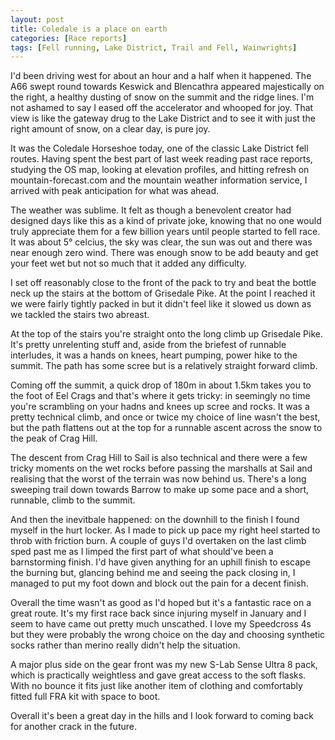 ```yaml
---
layout: post
title: Coledale is a place on earth
categories: [Race reports]
tags: [Fell running, Lake District, Trail and Fell, Wainwrights]
---
```


I'd been driving west for about an hour and a half when it happened. The A66 swept round towards Keswick and Blencathra appeared majestically on the right, a healthy dusting of snow on the summit and the ridge lines. I'm not ashamed to say I eased off the accelerator and whooped for joy. That view is like the gateway drug to the Lake District and to see it with just the right amount of snow, on a clear day, is pure joy.

It was the Coledale Horseshoe today, one of the classic Lake District fell routes. Having spent the best part of last week reading past race reports, studying the OS map, looking at elevation profiles, and hitting refresh on mountain-forecast.com and the mountain weather information service, I arrived with peak anticipation for what was ahead.

The weather was sublime. It felt as though a benevolent creator had designed days like this as a kind of private joke, knowing that no one would truly appreciate them for a few billion years until people started to fell race. It was about 5&#176; celcius, the sky was clear, the sun was out and there was near enough zero wind. There was enough snow to be add beauty and get your feet wet but not so much that it added any difficulty.

I set off reasonably close to the front of the pack to try and beat the bottle neck up the stairs at the bottom of Grisedale Pike. At the point I reached it we were fairly tightly packed in but it didn't feel like it slowed us down as we tackled the stairs two abreast.

At the top of the stairs you're straight onto the long climb up Grisedale Pike. It's pretty unrelenting stuff and, aside from the briefest of runnable interludes, it was a hands on knees, heart pumping, power hike to the summit. The path has some scree but is a relatively straight forward climb.

Coming off the summit, a quick drop of 180m in about 1.5km takes you to the foot of Eel Crags and that's where it gets tricky: in seemingly no time you're scrambling on your hadns and knees up scree and rocks. It was a pretty technical climb, and once or twice my choice of line wasn't the best, but the path flattens out at the top for a runnable ascent across the snow to the peak of Crag Hill.

The descent from Crag Hill to Sail is also technical and there were a few tricky moments on the wet rocks before passing the marshalls at Sail and realising that the worst of the terrain was now behind us. There's a long sweeping trail down towards Barrow to make up some pace and a short, runnable, climb to the summit.

And then the inevitbale happened: on the downhill to the finish I found myself in the hurt locker. As I made to pick up pace my right heel started to throb with friction burn. A couple of guys I'd overtaken on the last climb sped past me as I limped the first part of what should've been a barnstorming finish. I'd have given anything for an uphill finish to escape the burning but, glancing behind me and seeing the pack closing in, I managed to put my foot down and block out the pain for a decent finish.

Overall the time wasn't as good as I'd hoped but it's a fantastic race on a great route. It's my first race back since injuring myself in January and I seem to have came out pretty much unscathed. I love my Speedcross 4s but they were probably the wrong choice on the day and choosing synthetic socks rather than merino really didn't help the situation. 

A major plus side on the gear front was my new S-Lab Sense Ultra 8 pack, which is practically weightless and gave great access to the soft flasks. With no bounce it fits just like another item of clothing and comfortably fitted full FRA kit with space to boot.

Overall it's been a great day in the hills and I look forward to coming back for another crack in the future.
